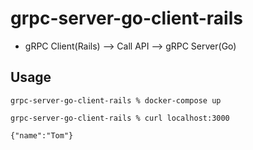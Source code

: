 # grpc-server-go-client-rails
- gRPC Client(Rails) --> Call API —> gRPC Server(Go)

## Usage
```
grpc-server-go-client-rails % docker-compose up

grpc-server-go-client-rails % curl localhost:3000
    
{"name":"Tom"}    
```
